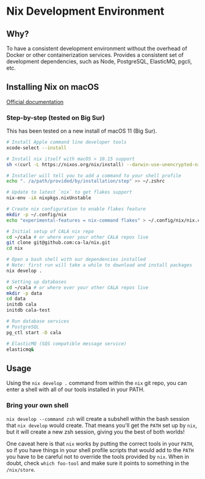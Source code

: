 # Nix Development Environment

## Why?

To have a consistent development environment without the overhead of Docker or
other containerization services. Provides a consistent set of development
dependencies, such as Node, PostgreSQL, ElasticMQ, pgcli, etc.

## Installing Nix on macOS

[Official documentation](https://nixos.org/manual/nix/stable/#sect-macos-installation)

### Step-by-step (tested on Big Sur)

This has been tested on a new install of macOS 11 (Big Sur).

```bash
# Install Apple command line developer tools
xcode-select --install

# Install nix itself with macOS > 10.15 support
sh <(curl -L https://nixos.org/nix/install) --darwin-use-unencrypted-nix-store-volume

# Installer will tell you to add a command to your shell profile
echo ". /a/path/provided/by/installation/step" >> ~/.zshrc

# Update to latest `nix` to get flakes support
nix-env -iA nixpkgs.nixUnstable

# Create nix configuration to enable flakes feature
mkdir -p ~/.config/nix
echo "experimental-features = nix-command flakes" > ~/.config/nix/nix.conf

# Initial setup of CALA nix repo
cd ~/cala # or where ever your other CALA repos live
git clone git@github.com:ca-la/nix.git
cd nix

# Open a bash shell with our dependencies installed
# Note: first run will take a while to download and install packages
nix develop .

# Setting up databases
cd ~/cala # or where ever your other CALA repos live
mkdir -p data
cd data
initdb cala
initdb cala-test

# Run database services
# PostgreSQL
pg_ctl start -D cala

# ElasticMQ (SQS compatible message service)
elasticmq&
```

## Usage

Using the `nix develop .` command from within the `nix` git repo, you can enter
a shell with all of our tools installed in your PATH.

### Bring your own shell

`nix develop --command zsh` will create a subshell within the bash session that
`nix develop` would create. That means you'll get the `PATH` set up by `nix`,
but it will create a new zsh session, giving you the best of both worlds!

One caveat here is that `nix` works by putting the correct tools in your `PATH`,
so if you have things in your shell profile scripts that would add to the `PATH`
you have to be careful not to override the tools provided by `nix`. When in
doubt, check `which foo-tool` and make sure it points to something in the
`/nix/store`.
